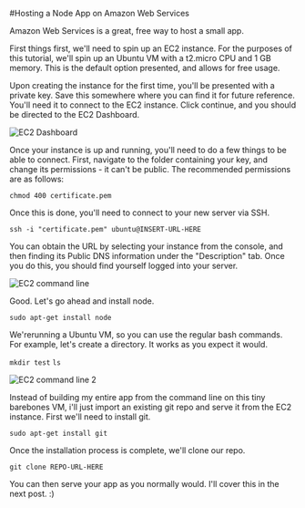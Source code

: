 #Hosting a Node App on Amazon Web Services

Amazon Web Services is a great, free way to host a small app.

First things first, we'll need to spin up an EC2 instance.  For the purposes of this tutorial, we'll spin up an Ubuntu VM with a t2.micro CPU and 1 GB memory.  This is the default option presented, and allows for free usage.

Upon creating the instance for the first time, you'll be presented with a private key.  Save this somewhere where you can find it for future reference.  You'll need it to connect to the EC2 instance.  Click continue, and you should be directed to the EC2 Dashboard.  

![EC2 Dashboard](https://github.com/Garbot/Garbot.github.io/blob/master/img/aws-blog/1.png)

Once your instance is up and running, you'll need to do a few things to be able to connect.  First, navigate to the folder containing your key, and change its permissions - it can't be public.  The recommended permissions are as follows:

``` chmod 400 certificate.pem ```

Once this is done, you'll need to connect to your new server via SSH.

``` ssh -i "certificate.pem" ubuntu@INSERT-URL-HERE ```

You can obtain the URL by selecting your instance from the console, and then finding its Public DNS information under the "Description" tab.  Once you do this, you should find yourself logged into your server.

![EC2 command line](https://github.com/Garbot/Garbot.github.io/blob/master/img/aws-blog/3.png)

Good.  Let's go ahead and install node.

``` sudo apt-get install node ```

We'rerunning a Ubuntu VM, so you can use the regular bash commands.  For example, let's create a directory.  It works as you expect it would.

``` mkdir test ```
``` ls ```

![EC2 command line 2](https://github.com/Garbot/Garbot.github.io/blob/master/img/aws-blog/4.png)

Instead of building my entire app from the command line on this tiny barebones VM, i'll just import an existing git repo and serve it from the EC2 instance.  First we'll need to install git.

``` sudo apt-get install git ```

Once the installation process is complete, we'll clone our repo.

``` git clone REPO-URL-HERE ```

You can then serve your app as you normally would.  I'll cover this in the next post. :)
